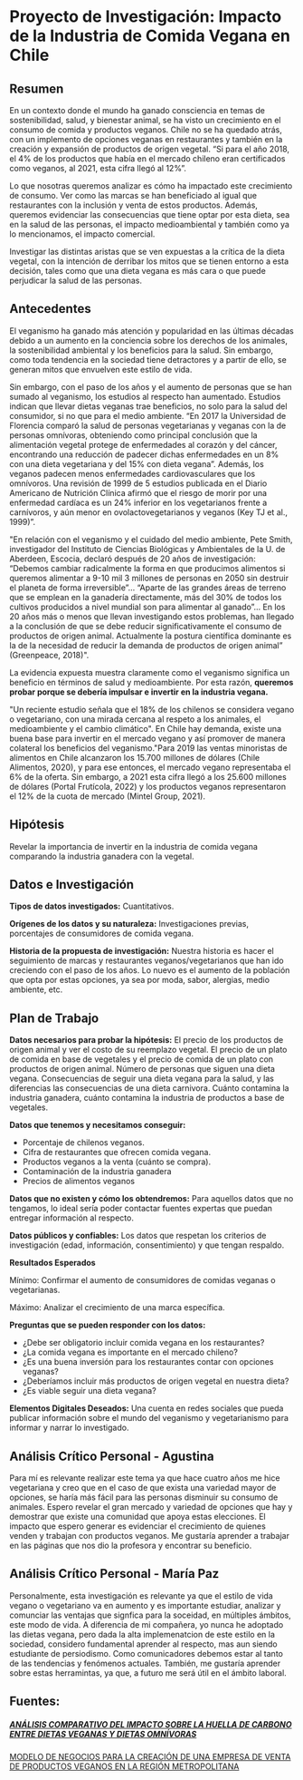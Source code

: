 # Proyecto de Investigación: Impacto de la Industria de Comida Vegana en Chile

## Resumen
En un contexto donde el mundo ha ganado consciencia en temas de sostenibilidad, salud, y bienestar animal, se ha visto un crecimiento en el consumo de comida y productos veganos. Chile no se ha quedado atrás, con un implemento de opciones veganas en restaurantes y también en la creación y expansión de productos de origen vegetal.  “Si para el año 2018, el 4% de los productos que había en el mercado chileno eran certificados como veganos, al 2021, esta cifra llegó al 12%”. 

Lo que nosotras queremos analizar es cómo ha impactado este crecimiento de consumo. Ver como las marcas se han beneficiado al igual que restaurantes con la inclusión y venta de estos productos. Además, queremos evidenciar las consecuencias que tiene optar por esta dieta, sea en la salud de las personas, el impacto medioambiental y también como ya lo mencionamos, el impacto comercial.  

Investigar las distintas aristas que se ven expuestas a la crítica de la dieta vegetal, con la intención de derribar los mitos que se tienen entorno a esta decisión, tales como que una dieta vegana es más cara o que puede perjudicar la salud de las personas. 

## Antecedentes

 El veganismo ha ganado más atención y popularidad en las últimas décadas debido a un aumento en la conciencia sobre los derechos de los animales, la sostenibilidad ambiental y los beneficios para la salud. Sin embargo, como toda tendencia en la sociedad tiene detractores y a partir de ello, se generan mitos que envuelven este estilo de vida. 

Sin embargo, con el paso de los años y el aumento de personas que se han sumado al veganismo, los estudios al respecto han aumentado. Estudios indican que llevar dietas veganas trae beneficios, no solo para la salud del consumidor, si no que para el medio ambiente. “En 2017 la Universidad de Florencia comparó la salud de personas vegetarianas y veganas con la de personas omnívoras, obteniendo como principal conclusión que la alimentación vegetal protege de enfermedades al corazón y del cáncer, encontrando una reducción de padecer dichas enfermedades en un 8% con una dieta vegetariana y del 15% con dieta vegana”. Además, los veganos padecen menos enfermedades cardiovasculares que los omnívoros. Una revisión de 1999 de 5 estudios publicada en el Diario Americano de Nutrición Clínica afirmó que el riesgo de morir por una enfermedad cardíaca es un 24% inferior en los vegetarianos frente a carnívoros, y aún menor en ovolactovegetarianos y veganos (Key TJ et al., 1999)”. 

"En relación con el veganismo y el cuidado del medio ambiente, Pete Smith, investigador del Instituto de Ciencias Biológicas y Ambientales de la U. de Aberdeen, Escocia, declaró después de 20 años de investigación: “Debemos cambiar radicalmente la forma en que producimos alimentos si queremos alimentar a 9-10 mil 3  millones de personas en 2050 sin destruir el planeta de forma irreversible”… “Aparte de las grandes áreas de terreno que se emplean en la ganadería directamente, más del 30% de todos los cultivos producidos a nivel mundial son para alimentar al ganado”… En los 20 años más o menos que llevan investigando estos problemas, han llegado a la conclusión de que se debe reducir significativamente el consumo de productos de origen animal. Actualmente la postura científica dominante es la de la necesidad de reducir la demanda de productos de origen animal” (Greenpeace, 2018)". 

La evidencia expuesta muestra claramente como el veganismo significa un beneficio en términos de salud y medioambiente. Por esta razón, **queremos probar porque se debería impulsar e invertir en la industria vegana.**

"Un reciente estudio señala que el 18% de los chilenos se considera vegano o vegetariano, con una mirada cercana al respeto a los animales, el medioambiente y el cambio climático". En Chile hay demanda, existe una buena base para invertir en el mercado vegano y así promover de manera colateral los beneficios del veganismo."Para 2019 las ventas minoristas de alimentos en Chile alcanzaron los 15.700 millones de dólares (Chile Alimentos, 2020), y para ese entonces, el mercado vegano representaba el 6% de la oferta. Sin embargo, a 2021 esta cifra llegó a los 25.600 millones de dólares (Portal Frutícola, 2022) y los productos veganos representaron el 12% de la cuota de mercado (Mintel Group, 2021).  
 

## Hipótesis

Revelar la importancia de invertir en la industria de comida vegana comparando la industria ganadera con la vegetal.   

## Datos e Investigación

**Tipos de datos investigados:** Cuantitativos.

**Orígenes de los datos y su naturaleza:** Investigaciones previas, porcentajes de consumidores de comida vegana.

**Historia de la propuesta de investigación:** Nuestra historia es hacer el seguimiento de marcas y restaurantes veganos/vegetarianos que han ido creciendo con el paso de los años. Lo nuevo es el aumento de la población que opta por estas opciones, ya sea por moda, sabor, alergias, medio ambiente, etc.

## Plan de Trabajo

**Datos necesarios para probar la hipótesis:** El precio de los productos de origen animal y ver el costo de su reemplazo vegetal. El precio de un plato de comida en base de vegetales y el precio de comida de un plato con productos de origen animal. Número de personas que siguen una dieta vegana. Consecuencias de seguir una dieta vegana para la salud, y las diferencias las consecuencias de una dieta carnivora. Cuánto contamina la industria ganadera, cuánto contamina la industria de productos a base de vegetales. 

**Datos que tenemos y necesitamos conseguir:** 
- Porcentaje de chilenos veganos.
- Cifra de restaurantes que ofrecen comida vegana.
- Productos veganos a la venta (cuánto se compra).
- Contaminación de la industria ganadera 
- Precios de alimentos veganos 

**Datos que no existen y cómo los obtendremos:** Para aquellos datos que no tengamos, lo ideal sería poder contactar fuentes expertas que puedan entregar información al respecto.

**Datos públicos y confiables:** Los datos que respetan los criterios de investigación (edad, información, consentimiento) y que tengan respaldo.

**Resultados Esperados**

Mínimo: Confirmar el aumento de consumidores de comidas veganas o vegetarianas.

Máximo: Analizar el crecimiento de una marca específica.

**Preguntas que se pueden responder con los datos:**
- ¿Debe ser obligatorio incluir comida vegana en los restaurantes?
- ¿La comida vegana es importante en el mercado chileno?
- ¿Es una buena inversión para los restaurantes contar con opciones veganas?
- ¿Deberíamos incluir más productos de origen vegetal en nuestra dieta?
- ¿Es viable seguir una dieta vegana?

**Elementos Digitales Deseados:**
Una cuenta en redes sociales que pueda publicar información sobre el mundo del veganismo y vegetarianismo para informar y narrar lo investigado.

## Análisis Crítico Personal - Agustina

Para mí es relevante realizar este tema ya que hace cuatro años me hice vegetariana y creo que en el caso de que exista una variedad mayor de opciones, se haría más fácil para las personas disminuir su consumo de animales. Espero revelar el gran mercado y variedad de opciones que hay y demostrar que existe una comunidad que apoya estas elecciones. El impacto que espero generar es evidenciar el crecimiento de quienes venden y trabajan con productos veganos. Me gustaría aprender a trabajar en las páginas que nos dio la profesora y encontrar su beneficio.

## Análisis Crítico Personal - María Paz 

Personalmente, esta investigación es relevante ya que el estilo de vida vegano o vegetariano va en aumento y es importante estudiar, analizar y comunciar las ventajas que signfica para la soceidad, en múltiples ámbitos, este modo de vida. A diferencia de mi compañera, yo nunca he adoptado las dietas vegana, pero dada la alta implemenatcion de este estilo en la sociedad, considero fundamental aprender al respecto, mas aun siendo estudiante de persiodismo. Como comunicadores debemos estar al tanto de las tendencias y fenómenos actuales. También, me gustaría aprender sobre estas herramintas, ya que, a futuro me será útil en el ámbito laboral.






## Fuentes: ## 
##### [ANÁLISIS COMPARATIVO DEL IMPACTO SOBRE LA HUELLA DE CARBONO ENTRE DIETAS VEGANAS Y DIETAS OMNÍVORAS ](chrome-extension://efaidnbmnnnibpcajpcglclefindmkaj/http://repositorio.udec.cl/bitstream/11594/9964/1/Tesis%20An%c3%a1lisis%20comparativo%20del%20impacto%20sobre%20la%20huella%20de%20carbono.Image.Marked.pdf)

[MODELO DE NEGOCIOS PARA LA CREACIÓN DE UNA EMPRESA DE VENTA DE PRODUCTOS VEGANOS EN LA REGIÓN METROPOLITANA](chrome-extension://efaidnbmnnnibpcajpcglclefindmkaj/https://repositorio.uchile.cl/bitstream/handle/2250/192761/Modelo-de-negocios-para-la-creacion-de-una-empresa-de-venta-de-productos-veganos-en-la-Region-Metropolitana.pdf?sequence=1&isAllowed=y)
